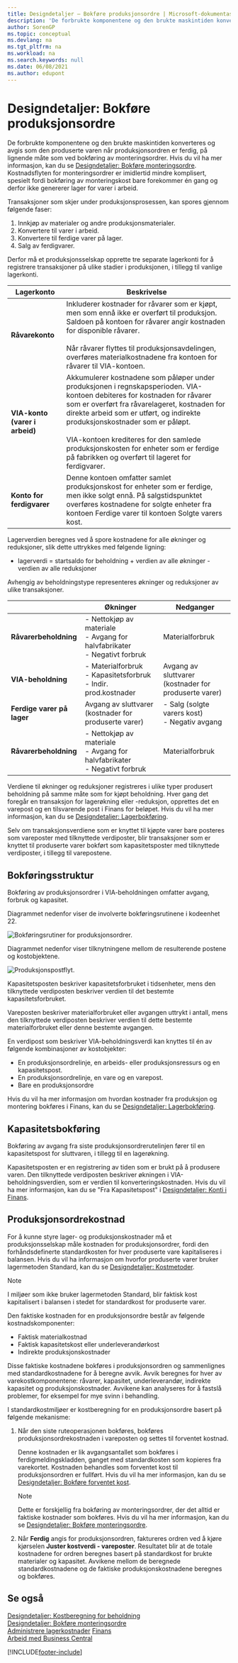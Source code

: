 ```yaml
---
title: Designdetaljer – Bokføre produksjonsordre | Microsoft-dokumentasjon
description: 'De forbrukte komponentene og den brukte maskintiden konverteres og avgis som den produserte varen når produksjonsordren er ferdig, på lignende måte som ved bokføring av monteringsordrer.'
author: SorenGP
ms.topic: conceptual
ms.devlang: na
ms.tgt_pltfrm: na
ms.workload: na
ms.search.keywords: null
ms.date: 06/08/2021
ms.author: edupont
---
```

# <a name="design-details-production-order-posting" />Designdetaljer: Bokføre produksjonsordre
De forbrukte komponentene og den brukte maskintiden konverteres og avgis som den produserte varen når produksjonsordren er ferdig, på lignende måte som ved bokføring av monteringsordrer. Hvis du vil ha mer informasjon, kan du se [Designdetaljer: Bokføre monteringsordre](design-details-assembly-order-posting.md). Kostnadsflyten for monteringsordrer er imidlertid mindre komplisert, spesielt fordi bokføring av monteringskost bare forekommer én gang og derfor ikke genererer lager for varer i arbeid.


Transaksjoner som skjer under produksjonsprosessen, kan spores gjennom følgende faser:  

1.  Innkjøp av materialer og andre produksjonsmaterialer.  
2.  Konvertere til varer i arbeid.  
3.  Konvertere til ferdige varer på lager.  
4.  Salg av ferdigvarer.  

Derfor må et produksjonsselskap opprette tre separate lagerkonti for å registrere transaksjoner på ulike stadier i produksjonen, i tillegg til vanlige lagerkonti.  

|Lagerkonto|Beskrivelse|  
|-----------------------|---------------------------------------|  
|**Råvarekonto**|Inkluderer kostnader for råvarer som er kjøpt, men som ennå ikke er overført til produksjon. Saldoen på kontoen for råvarer angir kostnaden for disponible råvarer.<br /><br /> Når råvarer flyttes til produksjonsavdelingen, overføres materialkostnadene fra kontoen for råvarer til VIA-kontoen.|  
|**VIA-konto (varer i arbeid)**|Akkumulerer kostnadene som påløper under produksjonen i regnskapsperioden. VIA-kontoen debiteres for kostnaden for råvarer som er overført fra råvarelageret, kostnaden for direkte arbeid som er utført, og indirekte produksjonskostnader som er påløpt.<br /><br /> VIA-kontoen krediteres for den samlede produksjonskosten for enheter som er ferdige på fabrikken og overført til lageret for ferdigvarer.|  
|**Konto for ferdigvarer**|Denne kontoen omfatter samlet produksjonskost for enheter som er ferdige, men ikke solgt ennå. På salgstidspunktet overføres kostnadene for solgte enheter fra kontoen Ferdige varer til kontoen Solgte varers kost.|  

Lagerverdien beregnes ved å spore kostnadene for alle økninger og reduksjoner, slik dette uttrykkes med følgende ligning:  

* lagerverdi = startsaldo for beholdning + verdien av alle økninger - verdien av alle reduksjoner  

Avhengig av beholdningstype representeres økninger og reduksjoner av ulike transaksjoner.  

||Økninger|Nedganger|  
|-|---------------|---------------|  
|**Råvarerbeholdning**|-   Nettokjøp av materiale<br />-   Avgang for halvfabrikater<br />-   Negativt forbruk|Materialforbruk|  
|**VIA-beholdning**|-   Materialforbruk<br />-   Kapasitetsforbruk<br />-   Indir. prod.kostnader|Avgang av sluttvarer (kostnader for produserte varer)|  
|**Ferdige varer på lager**|Avgang av sluttvarer (kostnader for produserte varer)|-   Salg (solgte varers kost)<br />-   Negativ avgang|  
|**Råvarerbeholdning**|-   Nettokjøp av materiale<br />-   Avgang for halvfabrikater<br />-   Negativt forbruk|Materialforbruk|  

Verdiene til økninger og reduksjoner registreres i ulike typer produsert beholdning på samme måte som for kjøpt beholdning. Hver gang det foregår en transaksjon for lagerøkning eller -reduksjon, opprettes det en varepost og en tilsvarende post i Finans for beløpet. Hvis du vil ha mer informasjon, kan du se [Designdetaljer: Lagerbokføring](design-details-inventory-posting.md).  

Selv om transaksjonsverdiene som er knyttet til kjøpte varer bare posteres som vareposter med tilknyttede verdiposter, blir transaksjoner som er knyttet til produserte varer bokført som kapasitetsposter med tilknyttede verdiposter, i tillegg til varepostene.  

## <a name="posting-structure" />Bokføringsstruktur
Bokføring av produksjonsordrer i VIA-beholdningen omfatter avgang, forbruk og kapasitet.  

Diagrammet nedenfor viser de involverte bokføringsrutinene i kodeenhet 22.  

![Bokføringsrutiner for produksjonsordrer.](media/design_details_inventory_costing_14_production_posting_1.png "Bokføringsrutiner for produksjonsordrer")  

Diagrammet nedenfor viser tilknytningene mellom de resulterende postene og kostobjektene.  

![Produksjonspostflyt.](media/design_details_inventory_costing_14_production_posting_2.png "Produksjonspostflyt")  

Kapasitetsposten beskriver kapasitetsforbruket i tidsenheter, mens den tilknyttede verdiposten beskriver verdien til det bestemte kapasitetsforbruket.  

Vareposten beskriver materialforbruket eller avgangen uttrykt i antall, mens den tilknyttede verdiposten beskriver verdien til dette bestemte materialforbruket eller denne bestemte avgangen.  

En verdipost som beskriver VIA-beholdningsverdi kan knyttes til én av følgende kombinasjoner av kostobjekter:  

-   En produksjonsordrelinje, en arbeids- eller produksjonsressurs og en kapasitetspost.  
-   En produksjonsordrelinje, en vare og en varepost.  
-   Bare en produksjonsordre  

Hvis du vil ha mer informasjon om hvordan kostnader fra produksjon og montering bokføres i Finans, kan du se [Designdetaljer: Lagerbokføring](design-details-inventory-posting.md).  

## <a name="capacity-posting" />Kapasitetsbokføring
Bokføring av avgang fra siste produksjonsordrerutelinjen fører til en kapasitetspost for sluttvaren, i tillegg til en lagerøkning.  

 Kapasitetsposten er en registrering av tiden som er brukt på å produsere varen. Den tilknyttede verdiposten beskriver økningen i VIA-beholdningsverdien, som er verdien til konverteringskostnaden. Hvis du vil ha mer informasjon, kan du se "Fra Kapasitetspost" i [Designdetaljer: Konti i Finans](design-details-accounts-in-the-general-ledger.md).  

## <a name="production-order-costing" />Produksjonsordrekostnad
 For å kunne styre lager- og produksjonskostnader må et produksjonsselskap måle kostnaden for produksjonsordrer, fordi den forhåndsdefinerte standardkosten for hver produserte vare kapitaliseres i balansen. Hvis du vil ha informasjon om hvorfor produserte varer bruker lagermetoden Standard, kan du se [Designdetaljer: Kostmetoder](design-details-costing-methods.md).  

> [!NOTE]  
>  I miljøer som ikke bruker lagermetoden Standard, blir faktisk kost kapitalisert i balansen i stedet for standardkost for produserte varer.  

Den faktiske kostnaden for en produksjonsordre består av følgende kostnadskomponenter:  

-   Faktisk materialkostnad  
-   Faktisk kapasitetskost eller underleverandørkost  
-   Indirekte produksjonskostnader  

Disse faktiske kostnadene bokføres i produksjonsordren og sammenlignes med standardkostnadene for å beregne avvik. Avvik beregnes for hver av varekostkomponentene: råvarer, kapasitet, underleverandør, indirekte kapasitet og produksjonskostnader. Avvikene kan analyseres for å fastslå problemer, for eksempel for mye svinn i behandling.  

I standardkostmiljøer er kostberegning for en produksjonsordre basert på følgende mekanisme:  

1.  Når den siste ruteoperasjonen bokføres, bokføres produksjonsordrekostnaden i vareposten og settes til forventet kostnad.  

    Denne kostnaden er lik avgangsantallet som bokføres i ferdigmeldingskladden, ganget med standardkosten som kopieres fra varekortet. Kostnaden behandles som forventet kost til produksjonsordren er fullført. Hvis du vil ha mer informasjon, kan du se [Designdetaljer: Bokføre forventet kost](design-details-expected-cost-posting.md).  

    > [!NOTE]  
    >  Dette er forskjellig fra bokføring av monteringsordrer, der det alltid er faktiske kostnader som bokføres. Hvis du vil ha mer informasjon, kan du se [Designdetaljer: Bokføre monteringsordre](design-details-assembly-order-posting.md).  
2.  Når **Ferdig** angis for produksjonsordren, faktureres ordren ved å kjøre kjørselen **Juster kostverdi - vareposter**. Resultatet blir at de totale kostnadene for ordren beregnes basert på standardkost for brukte materialer og kapasitet. Avvikene mellom de beregnede standardkostnadene og de faktiske produksjonskostnadene beregnes og bokføres.  

## <a name="see-also" />Se også
 [Designdetaljer: Kostberegning for beholdning](design-details-inventory-costing.md)   
 [Designdetaljer: Bokføre monteringsordre](design-details-assembly-order-posting.md)  
 [Administrere lagerkostnader](finance-manage-inventory-costs.md) [Finans](finance.md)  
 [Arbeid med Business Central](ui-work-product.md)


[!INCLUDE[footer-include](includes/footer-banner.md)]

